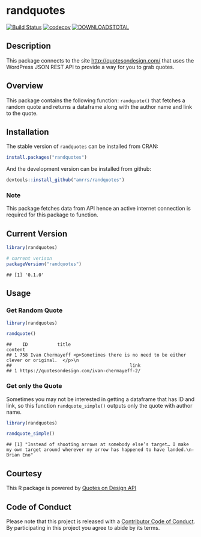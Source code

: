 
randquotes
==========

[![Build Status](https://travis-ci.org/amrrs/randquotes.svg?branch=master)](https://travis-ci.org/amrrs/randquotes) [![codecov](https://codecov.io/gh/amrrs/randquotes/branch/master/graph/badge.svg)](https://codecov.io/gh/amrrs/randquotes) [![DOWNLOADSTOTAL](https://cranlogs.r-pkg.org/badges/grand-total/randquotes)](https://cranlogs.r-pkg.org/badges/grand-total/randquotes)

Description
-----------

This package connects to the site <http://quotesondesign.com/> that uses the WordPress JSON REST API to provide a way for you to grab quotes.

Overview
--------

This package contains the following function: `randquote()` that fetches a random quote and returns a dataframe along with the author name and link to the quote.

Installation
------------

The stable version of `randquotes` can be installed from CRAN:

``` r
install.packages("randquotes")
```

And the development version can be installed from github:

``` r
devtools::install_github("amrrs/randquotes")
```

### Note

This package fetches data from API hence an active internet connection is required for this package to function.

Current Version
---------------

``` r
library(randquotes)

# current verison
packageVersion("randquotes")
```

    ## [1] '0.1.0'

Usage
-----

### Get Random Quote

``` r
library(randquotes)

randquote()
```

    ##    ID           title                                                                content
    ## 1 758 Ivan Chermayeff <p>Sometimes there is no need to be either clever or original.  </p>\n
    ##                                            link
    ## 1 https://quotesondesign.com/ivan-chermayeff-2/

### Get only the Quote

Sometimes you may not be interested in getting a dataframe that has ID and link, so this function `randquote_simple()` outputs only the quote with author name.

``` r
library(randquotes)

randquote_simple()
```

    ## [1] "Instead of shooting arrows at somebody else’s target… I make my own target around wherever my arrow has happened to have landed.\n-Brian Eno"

Courtesy
--------

This R package is powered by [Quotes on Design API](https://quotesondesign.com/api-v4-0/)

Code of Conduct
---------------

Please note that this project is released with a [Contributor Code of Conduct](CONDUCT.md). By participating in this project you agree to abide by its terms.
